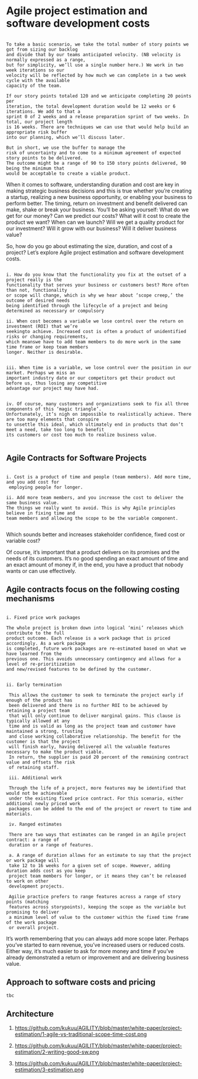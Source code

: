 
# Agile project estimation and software development costs


```

To take a basic scenario, we take the total number of story points we got from sizing our backlog 
and divide that by our teams anticipated velocity. (NB velocity is normally expressed as a range,
but for simplicity, we’ll use a single number here.) We work in two week iterations so our 
velocity will be reflected by how much we can complete in a two week cycle with the available
capacity of the team. 

If our story points totaled 120 and we anticipate completing 20 points per
iteration, the total development duration would be 12 weeks or 6 iterations. We add to that a
sprint 0 of 2 weeks and a release preparation sprint of two weeks. In total, our project length
is 16 weeks. There are techniques we can use that would help build an appropriate risk buffer 
into our planning, which we’ll discuss later. 

But in short, we use the buffer to manage the
risk of uncertainty and to come to a minimum agreement of expected story points to be delivered.
The outcome might be a range of 90 to 150 story points delivered, 90 being the minimum that
would be acceptable to create a viable product.

```


When it comes to software, understanding duration and cost are key in making strategic business decisions and this is true whether you’re creating a startup, realizing a new business opportunity, or enabling your business to perform better. The timing, return on investment and benefit delivered can make, shake or break your business. You’ll be asking yourself: What do we get for our money? Can we predict our costs? What will it cost to create the product we want? When can we launch? Will we get a quality product for our investment? Will it grow with our business? Will it deliver business value?

So, how do you go about estimating the size, duration, and cost of a project? Let’s explore Agile project estimation and software development costs.

``` 

i. How do you know that the functionality you fix at the outset of a project really is the 
functionality that serves your business or customers best? More often than not, functionality
or scope will change, which is why we hear about ‘scope creep,’ the outcome of desired needs
being identified through the lifecycle of a project and being determined as necessary or compulsory

ii. When cost becomes a variable we lose control over the return on investment (ROI) that we’re 
seekingto achieve. Increased cost is often a product of unidentified risks or changing requirements,
which meanswe have to add team members to do more work in the same time frame or keep team members 
longer. Neither is desirable.


iii. When time is a variable, we lose control over the position in our market. Perhaps we miss an 
important industry date or our competitors get their product out before us, thus losing any competitive
advantage our project may have had.


iv. Of course, many customers and organizations seek to fix all three components of this ‘magic triangle’.
Unfortunately, it’s nigh on impossible to realistically achieve. There are too many elements that conspire 
to unsettle this ideal, which ultimately end in products that don’t meet a need, take too long to benefit 
its customers or cost too much to realize business value.


```

## Agile Contracts for Software Projects

```

i. Cost is a product of time and people (team members). Add more time, and you add cost for
 employing people for longer. 

ii. Add more team members, and you increase the cost to deliver the same business value. 
The things we really want to avoid. This is why Agile principles believe in fixing time and 
team members and allowing the scope to be the variable component.


```

Which sounds better and increases stakeholder confidence, fixed cost or variable cost?

Of course, it’s important that a product delivers on its promises and the needs of its customers. 
It’s no good spending an exact amount of time and an exact amount of money if, in the end, you 
have a product that nobody wants or can use effectively.



## Agile contracts focus on the following costing mechanisms

```

i. Fixed price work packages 

The whole project is broken down into logical ‘mini’ releases which contribute to the full 
product outcome. Each release is a work package that is priced accordingly. As a work package
is completed, future work packages are re-estimated based on what we have learned from the 
previous one. This avoids unnecessary contingency and allows for a level of re-prioritization 
and new/revised features to be defined by the customer.


ii. Early termination

 This allows the customer to seek to terminate the project early if enough of the product has
 been delivered and there is no further ROI to be achieved by retaining a project team 
 that will only continue to deliver marginal gains. This clause is typically allowed at any 
 time and is valid as long as the project team and customer have maintained a strong, trusting 
 and close working collaborative relationship. The benefit for the customer is that the project 
 will finish early, having delivered all the valuable features necessary to make the product viable.
 In return, the supplier is paid 20 percent of the remaining contract value and offsets the risk
 of retaining staff.

 iii. Additional work 

 Through the life of a project, more features may be identified that would not be achievable 
 under the existing fixed price contract. For this scenario, either additional newly priced work
 packages can be added to the end of the project or revert to time and materials.

 iv. Ranged estimates

 There are two ways that estimates can be ranged in an Agile project contract: a range of 
 duration or a range of features. 

 a. A range of duration allows for an estimate to say that the project or work package will 
 take 12 to 16 weeks for a given set of scope. However, adding duration adds cost as you keep 
 project team members for longer, or it means they can’t be released to work on other
 development projects. 

 Agilie practice prefers to range features across a range of story points (matching 
 features across storypoints), keeping the scope as the variable but promising to deliver
 a minimum level of value to the customer within the fixed time frame of the work package 
 or overall project.

``` 

It’s worth remembering that you can always add more scope later. Perhaps you’ve started to earn revenue, you’ve increased users or reduced costs. Either way, it’s much easier to ask for more money and time if you’ve already demonstrated a return or improvement and are delivering business value.


## Approach to software costs and pricing

```
tbc

```


## Architecture

1. https://github.com/kukuu/AGILITY/blob/master/white-paper/project-estimation/1-agile-vs-traditional-scope-time-cost.png

2. https://github.com/kukuu/AGILITY/blob/master/white-paper/project-estimation/2-writing-good-sw.png

3. https://github.com/kukuu/AGILITY/blob/master/white-paper/project-estimation/3-estimation.png

